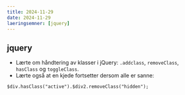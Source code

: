 ```yaml
---
title: 2024-11-29
date: 2024-11-29
laeringsemner: [jquery]
---
```

## jquery
- Lærte om håndtering av klasser i jQuery: `.addclass`, `removeClass`, `hasClass` og `toggleClass`.
- Lærte også at en kjede fortsetter dersom alle er sanne:
```jquery
$div.hasClass("active").$div2.removeClass("hidden");
```
